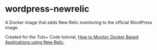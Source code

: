 # wordpress-newrelic

A Docker image that adds New Relic monitoring to the official WordPress image.

Created for the Tuts+ Code tutorial, [How to Monitor Docker Based Applications using New Relic](http://code.tutsplus.com/tutorials/how-to-monitor-docker-based-applications-using-new-relic--cms-24891).
